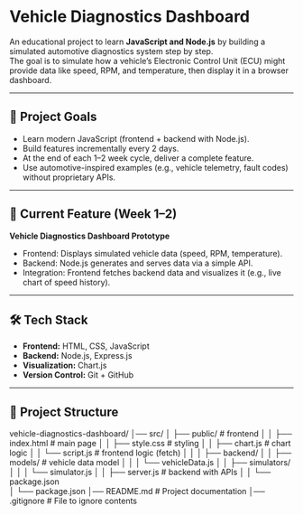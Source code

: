 # Vehicle Diagnostics Dashboard

An educational project to learn **JavaScript and Node.js** by building a simulated automotive diagnostics system step by step.  
The goal is to simulate how a vehicle’s Electronic Control Unit (ECU) might provide data like speed, RPM, and temperature, then display it in a browser dashboard.

---

## 📌 Project Goals
- Learn modern JavaScript (frontend + backend with Node.js).
- Build features incrementally every 2 days.
- At the end of each 1–2 week cycle, deliver a complete feature.
- Use automotive-inspired examples (e.g., vehicle telemetry, fault codes) without proprietary APIs.

---

## 🚀 Current Feature (Week 1–2)
**Vehicle Diagnostics Dashboard Prototype**  
- Frontend: Displays simulated vehicle data (speed, RPM, temperature).
- Backend: Node.js generates and serves data via a simple API.
- Integration: Frontend fetches backend data and visualizes it (e.g., live chart of speed history).

---

## 🛠️ Tech Stack
- **Frontend:** HTML, CSS, JavaScript
- **Backend:** Node.js, Express.js
- **Visualization:** Chart.js
- **Version Control:** Git + GitHub

---

## 📂 Project Structure
vehicle-diagnostics-dashboard/
│── src/ 
│   ├── public/                # frontend
│   │   ├── index.html         # main page
│   │   ├── style.css          # styling
│   │   ├── chart.js           # chart logic
│   │   └── script.js          # frontend logic (fetch)
│   │
│   ├── backend/
│   │   ├── models/            # vehicle data model
│   │   │   └── vehicleData.js
│   │   ├── simulators/
│   │   │   └── simulator.js
│   │   ├── server.js          # backend with APIs
│   │   └── package.json       
│   └── package.json
│── README.md                  # Project documentation
│── .gitignore                 # File to ignore contents
